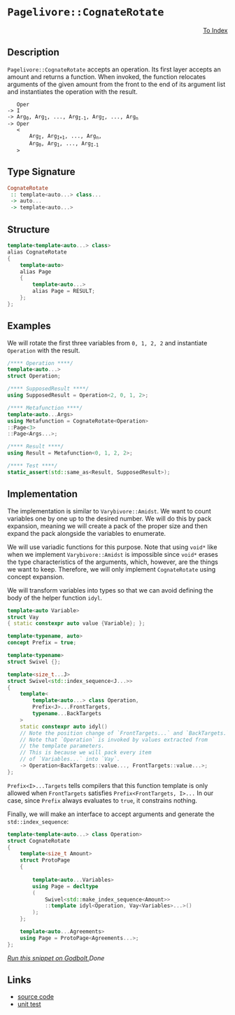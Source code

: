 <!-- Copyright 2024 Feng Mofan
SPDX-License-Identifier: Apache-2.0 -->

# `Pagelivore::CognateRotate`

<p style='text-align: right;'><a href="../../../facilities/metafunctions.md#pagelivore-cognate-rotate">To Index</a></p>

## Description

`Pagelivore::CognateRotate` accepts an operation.
Its first layer accepts an amount and returns a function.
When invoked, the function relocates arguments of the given amount from the front to the end of its argument list and instantiates the operation with the result.

<pre><code>   Oper
-> I
-> Arg<sub>0</sub>, Arg<sub>1</sub>, ..., Arg<sub>I-1</sub>, Arg<sub>I</sub>, ..., Arg<sub>n</sub>
-> Oper
   &lt;
       Arg<sub>I</sub>, Arg<sub>I+1</sub>, ..., Arg<sub>n</sub>,
       Arg<sub>0</sub>, Arg<sub>1</sub>, ..., Arg<sub>I-1</sub>
   &gt;</code></pre>

## Type Signature

```Haskell
CognateRotate
 :: template<auto...> class...
 -> auto...
 -> template<auto...>
```

## Structure

```C++
template<template<auto...> class>
alias CognateRotate
{
    template<auto>
    alias Page
    {
        template<auto...>
        alias Page = RESULT;
    };
};
```

## Examples

We will rotate the first three variables from `0, 1, 2, 2` and instantiate `Operation` with the result.

```C++
/**** Operation ****/
template<auto...>
struct Operation;

/**** SupposedResult ****/
using SupposedResult = Operation<2, 0, 1, 2>;

/**** Metafunction ****/
template<auto...Args>
using Metafunction = CognateRotate<Operation>
::Page<3>
::Page<Args...>;

/**** Result ****/
using Result = Metafunction<0, 1, 2, 2>;

/**** Test ****/
static_assert(std::same_as<Result, SupposedResult>);
```

## Implementation

The implementation is similar to `Varybivore::Amidst`.
We want to count variables one by one up to the desired number.
We will do this by pack expansion, meaning we will create a pack of the proper size and then expand the pack alongside the variables to enumerate.

We will use variadic functions for this purpose.
Note that using `void*` like when we implement `Varybivore::Amidst` is impossible since `void*` erases the type characteristics of the arguments, which, however, are the things we want to keep.
Therefore, we will only implement `CognateRotate` using concept expansion.

We will transform variables into types so that we can avoid defining the body of the helper function `idyl`.

```C++
template<auto Variable>
struct Vay
{ static constexpr auto value {Variable}; };
```

```C++
template<typename, auto>
concept Prefix = true;

template<typename>
struct Swivel {};

template<size_t...J>
struct Swivel<std::index_sequence<J...>>
{
    template<
        template<auto...> class Operation,
        Prefix<J>...FrontTargets,
        typename...BackTargets
    >
    static constexpr auto idyl()
    // Note the position change of `FrontTargets...` and `BackTargets.`
    // Note that `Operation` is invoked by values extracted from
    // the template parameters.
    // This is because we will pack every item
    // of `Variables...` into `Vay`.
    -> Operation<BackTargets::value..., FrontTargets::value...>;
};
```

`Prefix<I>...Targets` tells compilers that this function template is only allowed when `FrontTargets` satisfies `Prefix<FrontTargets, I>...`
In our case, since `Prefix` always evaluates to `true`, it constrains nothing.

Finally, we will make an interface to accept arguments and generate the `std::index_sequence`:

```C++
template<template<auto...> class Operation>
struct CognateRotate
{
    template<size_t Amount>
    struct ProtoPage
    {
        
        template<auto...Variables>
        using Page = decltype
        (
            Swivel<std::make_index_sequence<Amount>>
            ::template idyl<Operation, Vay<Variables>...>()
        );
    };

    template<auto...Agreements>
    using Page = ProtoPage<Agreements...>;
};
```

[*Run this snippet on Godbolt.*](https://godbolt.org/#z:OYLghAFBqd5QCxAYwPYBMCmBRdBLAF1QCcAaPECAMzwBtMA7AQwFtMQByARg9KtQYEAysib0QXACx8BBAKoBnTAAUAHpwAMvAFYTStJg1DIApACYAQuYukl9ZATwDKjdAGFUtAK4sGIAKwAzKSuADJ4DJgAcj4ARpjEIAAc/qQADqgKhE4MHt6%2BAcEZWY4C4ZExLPGJKbaY9qUMQgRMxAR5Pn5BdQ05za0E5dFxCcmpCi1tHQXdEwNDldVjAJS2qF7EyOwcAPQAVAeHR8cnezsmGgCC%2B4cA1AAimGmujMh4mAq3R%2BdXN6f/xx%2BlwuwLMgQiyG8WFuJkCbi8jlohAAnrDsCDzOCGJCvNDYW5kBN0FgqGiMb8jrdlMRMDRVF9DkCCJgWGkDMz8QRkc9mGxSLcmAjUGSrmhsU8CFSaXSYYF7rcCMQvJhYVYriC/ntbgA1JjIhkHJkstlMDlwwVEHWtPBMWL0EWXCZKhxW1HqgDsFluc0cyFuYommFUaWIAqFtwAbmJlTDPbriDa7Sr3fdVbHU4E1cCKQDc98NZSAJKs%2BhsQSmnIGs4FvO1oE1g63IQAdzwEfqVaNJdNKrhXJ5rF76KuTq8LpbbY7Jk904zWZBzO7ZrcWQAXpgAPoEAB0u4AUg7R%2BPW%2B3aPiiSAQBEsKoN0oAI7K8X4ve77dkwLD4Ezq63P8K412V7NwQX/MCAKXYCLVQN80X9AwFE%2BAB5Z5iArARSFA8C/2pWk8FUF80TfAAxYhZAAFVaYBMAIBRMN/bCFW5RhBzfCwmGQABrSjiGo2isL/B0wJ9PA/QDZlg1DaDbjwdBkVoCBlgE24dh2W4olQZkFQQTBbmKbIBH9BBDGo25UCoGEADYNFIiiqJohRYOsgUGHQKyNHYrieL4xyTGs5TVPUzTdIIYzJT8jQUISdCGAimTPgiCNUE4zA3NifUo28D5biDRUOOZNyqDIlgArU0KQsAns9NaQdmWIXyGL/QLyIQPAEs%2BeJRC8JRbmbXTW1oWhqq4nL22IfVCBZUqzIsiL40TehHN3OKIktOa9Qi99GtuABaOCorQxp8U87j7Noy9MuVN9%2BVswRvIci7o0wWDP1VDEUze9Uc0bDxgGYZkACVNKq/MrkXE1l3BoD8Wgl7sHgphENuA6YsPRUx0lX7/swIGWg5D0szAqGe3PPB1y3W5LhYdZBCE/8j0lalNNQZQmGo5Tp0JxjlKJyrl1h3d5ttRa6ew7qImAKk2d02F5SwSF%2BxVbawIgHnGInU9zwIdBLxYJgUo3a8gzvTBH1eYCqZpggPy/RjwMvYmtNk%2BT8RRxp%2BV1VE4SFpMFCI5bP0UtW/yUzMOY%2BsOvsuXnIJhoU30uYAaRZRh%2BNe7bxaMKXTNlqVmdZ9m4UT5Oy1ouHPu/OdyWuWtAQbLVsFUVg2V00Ga9rxlq8xCEoRluExS2NI06/evkdQmLOwXPmoPjgOvwZsfoqOyPs3bxshC8NJilSgGPi8WhJTbzPJY3rfMh3veD9leU3ZyfEzH5DR%2BS4fkzA/edvq1ABZGimCoLxsSNEnmDaecciAJ14n7dOlxj63B/i0f%2BgDKy5yxj2XGJM4S3wEA6S8BdgKBBwSAPB%2BJLiQPLivUeu8FD70Pp3K4sCqE0OvnA3%2BiCHB3zhE/W4L9bgP14e/aumpbjkQ%2BLQw0IIRLIA3IjJQbQIAXhAAoQc0ioFuEYQffkp9t7oHUdbT8ocLAcFWLQTg/heB%2BA4FoUgqBOAgUsNYb06xNgyzBDwUgBBNBGNWJxAIkhtwaCSGYMwABOYJXB/ABKSFwd07ppAmI4JIXgLAJAaCfhYqxNiOC8AUCAJ%2BHjLFGNIHAWAMBEAgHWAQNICJyCUDQKyOgCQoiDk4KoJIlkdqWUkLcYAyA/RSG3GYXgqVCAkFknofgggRBiHYFIGQghFAqHUAU0gugX7NjQmkTgPBjGmPMZ46xnAkIIiqZKcytxWntM6d03p3C/FmFuBADw9T6ChkxFwZYvB8laFWBAJAdS0gNLIBQCA/zAUgGAFIB%2BNAD4JByRAWI%2BzYgRFaMiLZvAkXMHGkhWI2hMAODRaQOppckIMFoKi5ZWBYheGAG4MQtAcncF4FgPWRhxAUrwDSdh7YGVWKDHihE2w3GrXqPspEsQ0LjQ8FgfZio8DJMZaQMasRz6PBZcAJERhPGrCoAYYAChtTvGbFFCxbiJnCFEOIWZZqFlqH2as/QJkUDWGsPoPAsQcmQFWKgIeOQGU7SJLLUw9jLBmAyWNBMWAPWKR6HixoLhXLTD8C/MIERhhVFGC/fSjRE16CzTkBYIxEgvzsLGvokx2ieE6HoEt7CBD9DaAW9NRbbDlpzcW8tjaljvLWBsLYEgdkcDMaQdJvBMnnLaR0rpPS%2Bl3IebgEZrzXEfPcVq1YOkmBYESNGnxkhAjbmCYEWJGhJBmEkNZDQ/hLLBP0JwRJpBkmBC4NuSyXBLJJGCVEyy/hJDhIPZZYd%2BzMnZNySugpPzSm/PKcc6pwLQUvKaWwTgrQWARndDtJgCMs5cGCduJ9vL8BEAjeM2QUzLXSGtUoW1yzdAP3WUwTZjKB1DpHQcjgRzKkIhmuOy5XTIQmW4ThvDDynkApeTCMEZhl1fMKZBuDCQakgtQM80YfGjDYa4E/aFdU4UIuWRilFBL9NYpxbGglRLU4krJfsyl1LaWDQZW45lJk2VWPwJyxw3L9l8uQAKglwr4lWLFRK5EUrthWNlfKtxSqVUsmcxLLVfBdX6sNcaglZrSMzPI7IG1SyrE0YdZqoNVhLCuvdfAL1PqBB%2BoDXKIr1hQ2jvDbJD45WY21r8BAVwbaQiuU7Rm9ImQDK5ErQUTNg3Gh9ebTWxo9aK35CTW1mbHbU2LH63MKYI2FvrcGCtwt/ae3OP2/E5jgHODccnZhyW2HcP%2BLnQRkg4nH1SdXaQddm7KADrvQ%2BnDx73T%2BGCTEwIJ6z0/oA8soDtgQPSfA/ASDFSTkKbk8QBD2xkNXJYAoCMfoIzXaAhMIZ92iMv3SxazLcz5CUdyzoEAwQ6MMe2TewdezweHOg6ciyqh0eY%2Bx7jnsExhNKdEwkR7gRntgaKX8wXgLEdS5eSALHW8Nw4%2BCRuPHBANyc/I3QbTlBdNWKM%2BStxBvsW4vxQq8zghLPktc5gKlNK6UOaZbF1lYWmUctLZ55Z3nfMKv86Kt1wXQsyoTJF3g0WlCqri5q8XOq2bJcwEankaWSOk4kFl%2BZlO7U04K8YZ1JWxVRoq40BlOwLx1ZDWGhIEaWuesWzkeN7hNt6BTRUPbY2Sg5G63msou2m3VvqKWutram/FoH%2B12bk3q3D/m1P%2BYveu2rAUE4vt3bjvM4yWdzXtwMdY8jLz5k/OIDzsI4995nyXtvdGNG%2BJX2QAhO3IEQI/gIk/tSY/90b6wcb6yZDvJL2d3%2BD7rRLuipJJCSBhJcCBJmD/rxKBDr6jqcDn5gYDqDJf4IE/7Q6rBjRZDOCSBAA%3D)$Done$

## Links

- [source code](../../../../conceptrodon/descend/pagelivore/cognate_rotate.hpp)
- [unit test](../../../../tests/unit/metafunctions/pagelivore/cognate_rotate.test.hpp)

